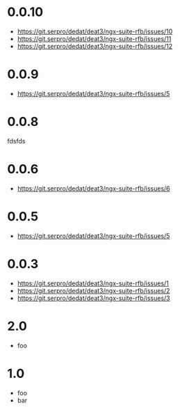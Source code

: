 
# 0.0.10
- https://git.serpro/dedat/deat3/ngx-suite-rfb/issues/10
- https://git.serpro/dedat/deat3/ngx-suite-rfb/issues/11
- https://git.serpro/dedat/deat3/ngx-suite-rfb/issues/12

# 0.0.9
- https://git.serpro/dedat/deat3/ngx-suite-rfb/issues/5

# 0.0.8
fdsfds

# 0.0.6
- https://git.serpro/dedat/deat3/ngx-suite-rfb/issues/6

# 0.0.5
- https://git.serpro/dedat/deat3/ngx-suite-rfb/issues/5

# 0.0.3
- https://git.serpro/dedat/deat3/ngx-suite-rfb/issues/1
- https://git.serpro/dedat/deat3/ngx-suite-rfb/issues/2
- https://git.serpro/dedat/deat3/ngx-suite-rfb/issues/3
# 2.0
- foo
    
# 1.0
- foo
- bar
    
